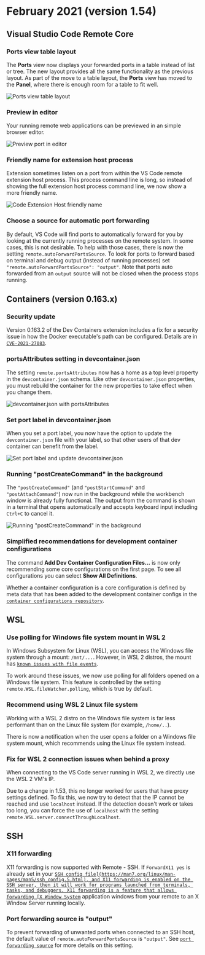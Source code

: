 # February 2021 (version 1.54)

## Visual Studio Code Remote Core

### Ports view table layout

The **Ports** view now displays your forwarded ports in a table instead of list or tree. The new layout provides all the same functionality as the previous layout. As part of the move to a table layout, the **Ports** view has moved to the **Panel**, where there is enough room for a table to fit well.

![`Ports view table layout`](images/1_54/ports-view-table.gif)

### Preview in editor

Your running remote web applications can be previewed in an simple browser editor.

![`Preview port in editor`](images/1_54/preview-port-in-editor.gif)

### Friendly name for extension host process

Extension sometimes listen on a port from within the VS Code remote extension host process. This process command line is long, so instead of showing the full extension host process command line, we now show a more friendly name.

![`Code Extension Host friendly name`](images/1_54/ports-extension-host-process.png)

### Choose a source for automatic port forwarding

By default, VS Code will find ports to automatically forward for you by looking at the currently running processes on the remote system. In some cases, this is not desirable. To help with those cases, there is now the setting `remote.autoForwardPortsSource`. To look for ports to forward based on terminal and debug output (instead of running processes) set `"remote.autoForwardPortsSource": "output"`. Note that ports auto forwarded from an `output` source will not be closed when the process stops running.

## Containers (version 0.163.x)

### Security update

Version 0.163.2 of the Dev Containers extension includes a fix for a security issue in how the Docker executable's path can be configured. Details are in [`CVE-2021-27083`](https://msrc.microsoft.com/update-guide/vulnerability/CVE-2021-27083).

### portsAttributes setting in devcontainer.json

The setting `remote.portsAttributes` now has a home as a top level property in the `devcontainer.json` schema. Like other `devcontainer.json` properties, you must rebuild the container for the new properties to take effect when you change them.

![`devcontainer.json with portsAttributes`](images/1_54/ports-attributes-devcontainer-json.png)

### Set port label in devcontainer.json

When you set a port label, you now have the option to update the `devcontainer.json` file with your label, so that other users of that dev container can benefit from the label.

![`Set port label and update devcontainer.json`](images/1_54/set-port-label-devcontainer.gif)

### Running "postCreateCommand" in the background

The `"postCreateCommand"` (and `"postStartCommand"` and `"postAttachCommand"`) now run in the background while the workbench window is already fully functional. The output from the command is shown in a terminal that opens automatically and accepts keyboard input including `Ctrl+C` to cancel it.

![`Running `"postCreateCommand"` in the background`](images/1_54/postcreate-in-background.gif)

### Simplified recommendations for development container configurations

The command **Add Dev Container Configuration Files...** is now only recommending some core configurations on the first page. To see all configurations you can select **Show All Definitions**.

Whether a container configuration is a core configuration is defined by meta data that has been added to the development container configs in the [`container configurations repository`](https://github.com/microsoft/vscode-dev-containers).

## WSL

### Use polling for Windows file system mount in WSL 2

In Windows Subsystem for Linux (WSL), you can access the Windows file system through a mount: `/mnt/...`. However, in WSL 2 distros, the mount has [`known issues with file events`](https://github.com/microsoft/WSL/issues/).

To work around these issues, we now use polling for all folders opened on a Windows file system. This feature is controlled by the setting `remote.WSL.fileWatcher.polling`, which is true by default.

### Recommend using WSL 2 Linux file system

Working with a WSL 2 distro on the Windows file system is far less performant than on the Linux file system (for example, `/home/..`).

There is now a notification when the user opens a folder on a Windows file system mount, which recommends using the Linux file system instead.

### Fix for WSL 2 connection issues when behind a proxy

When connecting to the VS Code server running in WSL 2, we directly use the WSL 2 VM's IP.

Due to a change in 1.53, this no longer worked for users that have proxy settings defined. To fix this, we now try to detect that the IP cannot be reached and use `localhost` instead. If the detection doesn't work or takes too long, you can force the use of `localhost` with the setting `remote.WSL.server.connectThroughLocalhost`.

## SSH

### X11 forwarding

X11 forwarding is now supported with Remote - SSH. If `ForwardX11 yes` is already set in your [`SSH config file](https://man7.org/linux/man-pages/man5/ssh_config.5.html), and X11 forwarding is enabled on the SSH server, then it will work for programs launched from terminals, tasks, and debuggers. X11 forwarding is a feature that allows forwarding [X Window System`](http://www.opengroup.org/tech/desktop/x-window-system/) application windows from your remote to an X Window Server running locally.

### Port forwarding source is "output"

To prevent forwarding of unwanted ports when connected to an SSH host, the default value of `remote.autoForwardPortsSource` is `"output"`. See [`port forwarding source`](#choose-a-source-for-automatic-port-forwarding) for more details on this setting.
